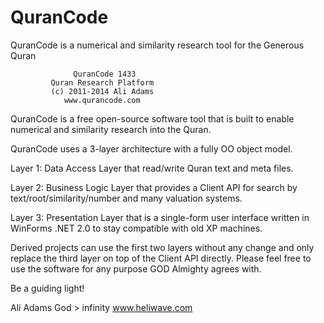 QuranCode
=========

QuranCode is a numerical and similarity research tool for the Generous Quran

                  QuranCode 1433
             Quran Research Platform
             (c) 2011-2014 Ali Adams
                www.qurancode.com

QuranCode is a free open-source software tool that is built to enable numerical and similarity research into the Quran.

QuranCode uses a 3-layer architecture with a fully OO object model.

Layer 1: Data Access Layer that read/write Quran text and meta files.

Layer 2: Business Logic Layer that provides a Client API for search by text/root/similarity/number and many valuation systems.

Layer 3: Presentation Layer that is a single-form user interface written in WinForms .NET 2.0 to stay compatible with old XP machines.

Derived projects can use the first two layers without any change and only replace the third layer on top of the Client API directly. Please feel free to use the software for any purpose GOD Almighty agrees with.

Be a guiding light!

Ali Adams
God > infinity
www.heliwave.com
